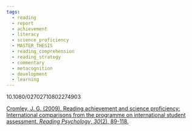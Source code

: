 ```yaml
---
tags:
  - reading
  - report
  - achievement
  - literacy
  - science_proficiency
  - MASTER_THESIS
  - reading_comprehension
  - reading_strategy
  - commentary
  - metacognition
  - development
  - learning
---
```

10.1080/02702710802274903

[Cromley, J. G. (2009). Reading achievement and science proficiency: International comparisons from the programme on international student assessment. _Reading Psychology_, _30_(2), 89-118.](https://www.tandfonline.com/doi/pdf/10.1080/02702710802274903?casa_token=KhM4VvjWcbsAAAAA:8QY4er4aTvGMHQre-xvPbIFyophj7vBJiqaMjI_rdfXZrSm3gce3JIBWEz32mEghuSTmtHyMngM5)